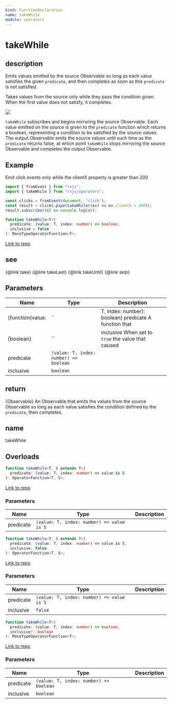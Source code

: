 ```yaml
---
kind: FunctionDeclaration
name: takeWhile
module: operators
---
```


# takeWhile

## description

Emits values emitted by the source Observable so long as each value satisfies
the given `predicate`, and then completes as soon as this `predicate` is not
satisfied.

<span class="informal">Takes values from the source only while they pass the
condition given. When the first value does not satisfy, it completes.</span>

![](takeWhile.png)

`takeWhile` subscribes and begins mirroring the source Observable. Each value
emitted on the source is given to the `predicate` function which returns a
boolean, representing a condition to be satisfied by the source values. The
output Observable emits the source values until such time as the `predicate`
returns false, at which point `takeWhile` stops mirroring the source
Observable and completes the output Observable.

## Example

Emit click events only while the clientX property is greater than 200

```ts
import { fromEvent } from "rxjs";
import { takeWhile } from "rxjs/operators";

const clicks = fromEvent(document, "click");
const result = clicks.pipe(takeWhile((ev) => ev.clientX > 200));
result.subscribe((x) => console.log(x));
```

```ts
function takeWhile<T>(
  predicate: (value: T, index: number) => boolean,
  inclusive = false
): MonoTypeOperatorFunction<T>;
```

[Link to repo](https://github.com/ReactiveX/rxjs/blob/master/src/internal/operators/takeWhile.ts#L54-L59)

## see

{@link take}
{@link takeLast}
{@link takeUntil}
{@link skip}

## Parameters

| Name             | Type                                   | Description                                           |
| ---------------- | -------------------------------------- | ----------------------------------------------------- |
| {function(value: | ``                                     | T, index: number): boolean} predicate A function that |
| {boolean}        | ``                                     | inclusive When set to `true` the value that caused    |
| predicate        | `(value: T, index: number) => boolean` |                                                       |
| inclusive        | `boolean`                              |                                                       |

## return

{Observable<T>} An Observable that emits the values from the source
Observable so long as each value satisfies the condition defined by the
`predicate`, then completes.

## name

takeWhile

## Overloads

```ts
function takeWhile<T, S extends T>(
  predicate: (value: T, index: number) => value is S
): OperatorFunction<T, S>;
```

[Link to repo](https://github.com/ReactiveX/rxjs/blob/master/src/internal/operators/takeWhile.ts#L7-L7)

### Parameters

| Name      | Type                                      | Description |
| --------- | ----------------------------------------- | ----------- |
| predicate | `(value: T, index: number) => value is S` |             |

```ts
function takeWhile<T, S extends T>(
  predicate: (value: T, index: number) => value is S,
  inclusive: false
): OperatorFunction<T, S>;
```

[Link to repo](https://github.com/ReactiveX/rxjs/blob/master/src/internal/operators/takeWhile.ts#L8-L8)

### Parameters

| Name      | Type                                      | Description |
| --------- | ----------------------------------------- | ----------- |
| predicate | `(value: T, index: number) => value is S` |             |
| inclusive | `false`                                   |             |

```ts
function takeWhile<T>(
  predicate: (value: T, index: number) => boolean,
  inclusive?: boolean
): MonoTypeOperatorFunction<T>;
```

[Link to repo](https://github.com/ReactiveX/rxjs/blob/master/src/internal/operators/takeWhile.ts#L9-L9)

### Parameters

| Name      | Type                                   | Description |
| --------- | -------------------------------------- | ----------- |
| predicate | `(value: T, index: number) => boolean` |             |
| inclusive | `boolean`                              |             |
